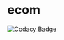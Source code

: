 # ecom
[![Codacy Badge](https://api.codacy.com/project/badge/Grade/c9392d7d3e584b849d57d34e3b33e223)](https://app.codacy.com/gh/ravendraksingh/ecom?utm_source=github.com&utm_medium=referral&utm_content=ravendraksingh/ecom&utm_campaign=Badge_Grade)